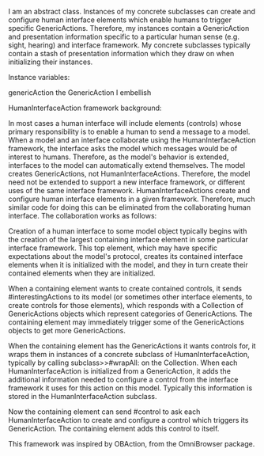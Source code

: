 I am an abstract class.  Instances of my concrete subclasses can create and configure human interface elements which enable humans to trigger specific GenericActions.  Therefore, my instances contain a GenericAction and presentation information specific to a particular human sense (e.g. sight, hearing) and interface framework.   My concrete subclasses typically contain a stash of presentation information which they draw on when initializing their instances.

Instance variables:

genericAction		the GenericAction I embellish


HumanInterfaceAction framework background:

In most cases a human interface will include elements (controls) whose primary responsibility is to enable a human to send a message to a model.  When a model and an interface collaborate using the HumanInterfaceAction framework, the interface asks the model which messages would be of interest to humans.  Therefore, as the model's behavior is extended, interfaces to the model can automatically extend themselves.  The model creates GenericActions, not HumanInterfaceActions.  Therefore, the model need not be extended to support a new interface framework, or different uses of the same interface framework.  HumanInterfaceActions create and configure human interface elements in a given framework.  Therefore, much similar code for doing this can be eliminated from the collaborating human interface.   The collaboration works as follows:

Creation of a human interface to some model object typically begins with the creation of the largest containing interface element in some particular interface framework.  This top element, which may have specific expectations about the model's protocol, creates its contained interface elements when it is initialized with the model, and they in turn create their contained elements when they are initialized. 

When a containing element wants to create contained controls, it sends #interestingActions to its model (or sometimes other interface elements, to create controls for those elements), which responds with a Collection of GenericActions objects which represent categories of GenericActions.  The containing element may immediately trigger some of the GenericActions objects to get more GenericActions.  

When the containing element has the GenericActions it wants controls for, it wraps them in instances of a concrete subclass of HumanInterfaceAction, typically by calling subclass>>#wrapAll: on the Collection.  When each HumanInterfaceAction is initialized from a GenericAction, it adds the additional information needed to configure a control from the interface framework it uses for this action on this model.  Typically this information is stored in the HumanInterfaceAction subclass.

Now the containing element can send #control to ask each HumanInterfaceAction to create and configure a control which triggers its GenericAction.  The containing element adds this control to itself.

This framework was inspired by OBAction, from the OmniBrowser package.